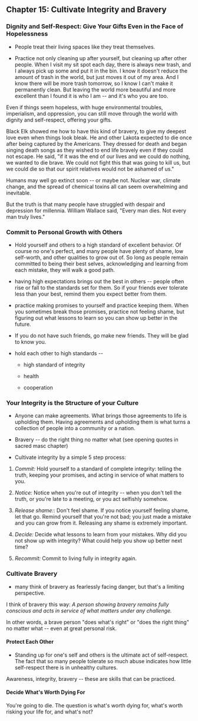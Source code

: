 ## Chapter 15: Cultivate Integrity and Bravery



### Dignity and Self-Respect: Give Your Gifts Even in the Face of Hopelessness

* People treat their living spaces like they treat themselves. 


* Practice not only cleaning up after yourself, but cleaning up after other people. When I visit my sit spot each day, there is always new trash, and I always pick up some and put it in the bin. I know it doesn't reduce the amount of trash in the world, but just moves it out of my area. And I know there will be more trash tomorrow, so I know I can't make it permanently clean. But leaving the world more beautiful and more excellent than I found it is who I am -- and it's who you are too.

Even if things seem hopeless, with huge environmental troubles, imperialism, and oppression, you can still move through the world with dignity and self-respect, offering your gifts.

Black Elk showed me how to have this kind of bravery, to give my deepest love even when things look bleak. He and other Lakota expected to die once after being captured by the Americans. They dressed for death and began singing death songs as they wished to end life bravely even if they could not escape. He said, "if it was the end of our lives and we could do nothing, we wanted to die brave. We could not fight this that was going to kill us, but we could die so that our spirit relatives would not be ashamed of us."

Humans may well go extinct soon -- or maybe not. Nuclear war, climate change, and the spread of chemical toxins all can seem overwhelming and inevitable. 


But the truth is that many people have struggled with despair and depression for millennia. William Wallace said, "Every man dies. Not every man truly lives."

### Commit to Personal Growth with Others

* Hold yourself and others to a high standard of excellent behavior. Of course no one's perfect, and many people have plenty of shame, low self-worth, and other qualities to grow out of. So long as people remain committed to being their best selves, acknowledging and learning from each mistake, they will walk a good path.

* having high expectations brings out the best in others -- people often rise or fall to the standards set for them. So if your friends ever tolerate less than your best, remind them you expect better from them.

* practice making promises to yourself and practice keeping them. When you sometimes break those promises, practice not feeling shame, but figuring out what lessons to learn so you can show up better in the future.

* If you do not have such friends, go make new friends. They will be glad to know you. 

* hold each other to high standards -- 

  * high standard of integrity

  * health

  * cooperation

### Your Integrity is the Structure of your Culture

* Anyone can make agreements. What brings those agreements to life is upholding them. Having agreements and upholding them is what turns a collection of people into a community or a nation.

* Bravery -- do the right thing no matter what (see opening quotes in sacred masc chapter)

* Cultivate integrity by a simple 5 step process:

1. *Commit:* Hold yourself to a standard of complete integrity: telling the truth, keeping your promises, and acting in service of what matters to you.

2. *Notice:* Notice when you're out of integrity -- when you don't tell the truth, or you're late to a meeting, or you act selfishly somehow.

3. *Release shame:*: Don't feel shame. If you notice yourself feeling shame, let that go. Remind yourself that you're not bad; you just made a mistake and you can grow from it. Releasing any shame is extremely important.

4. *Decide:* Decide what lessons to learn from your mistakes. Why did you not show up with integrity? What could help you show up better next time?

5. *Recommit:* Commit to living fully in integrity again.




### Cultivate Bravery

* many think of bravery as fearlessly facing danger, but that's a limiting perspective.

I think of bravery this way: _A person showing bravery remains fully conscious and acts in service of what matters under any challenge._

In other words, a brave person "does what's right" or "does the right thing" no matter what -- even at great personal risk.

#### Protect Each Other

* Standing up for one's self and others is the ultimate act of self-respect. The fact that so many people tolerate so much abuse indicates how little self-respect there is in unhealthy cultures. 

Awareness, integrity, bravery -- these are skills that can be practiced.


#### Decide What's Worth Dying For

You're going to die. The question is what's worth dying for, what's worth risking your life for, and what's not? 

<div style="break-after:page"></div>